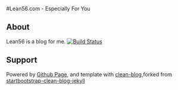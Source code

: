 #Lean56.com - Especially For You
## About
Lean56 is a blog for me.
[![Build Status](https://travis-ci.org/zhangchaoxu/zhangchaoxu.github.io.png?branch=master)](https://travis-ci.org/zhangchaoxu/zhangchaoxu.github.io)

## Support
Powered by [Github Page](https://pages.github.com/), and template with [clean-blog](http://startbootstrap.com/template-overviews/clean-blog/),forked from [startbootstrap-clean-blog-jekyll](https://github.com/IronSummitMedia/startbootstrap-clean-blog-jekyll)
